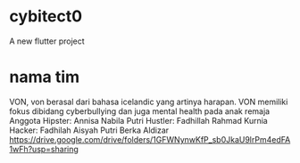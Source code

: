 
# cybitect0
A new flutter project

# nama tim
VON, von berasal dari bahasa icelandic yang artinya harapan. VON memiliki fokus dibidang 
cyberbullying dan juga mental health pada anak remaja
Anggota
Hipster: Annisa Nabila Putri
Hustler: Fadhillah Rahmad Kurnia
Hacker: Fadhilah Aisyah Putri
        Berka Aldizar
https://drive.google.com/drive/folders/1GFWNynwKfP_sb0JkaU9lrPm4edFA1wFh?usp=sharing
